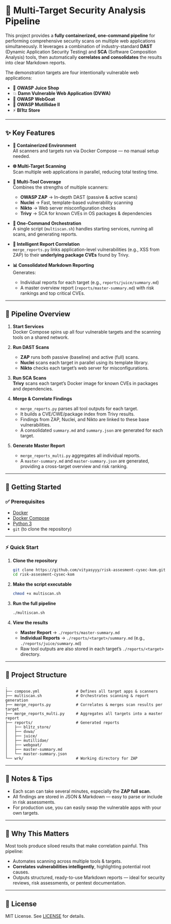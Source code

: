 # 🧪 Multi-Target Security Analysis Pipeline

This project provides a **fully containerized, one-command pipeline** for performing comprehensive security scans on multiple web applications simultaneously. It leverages a combination of industry-standard **DAST** (Dynamic Application Security Testing) and **SCA** (Software Composition Analysis) tools, then automatically **correlates and consolidates** the results into clear Markdown reports.

The demonstration targets are four intentionally vulnerable web applications:

- 🧃 **OWASP Juice Shop**
- 💥 **Damn Vulnerable Web Application (DVWA)**
- 🐐 **OWASP WebGoat**
- 🧱 **OWASP Mutillidae II**
- ⚡ **Bl1tz Store**

---

## ✨ Key Features

- **🧰 Containerized Environment**  
  All scanners and targets run via Docker Compose — no manual setup needed.

- **🌐 Multi-Target Scanning**  
  Scan multiple web applications in parallel, reducing total testing time.

- **🔬 Multi-Tool Coverage**  
  Combines the strengths of multiple scanners:
  - **OWASP ZAP** → In-depth DAST (passive & active scans)
  - **Nuclei** → Fast, template-based vulnerability scanning
  - **Nikto** → Web server misconfiguration checks
  - **Trivy** → SCA for known CVEs in OS packages & dependencies

- **🤖 One-Command Orchestration**  
  A single script (`multiscan.sh`) handles starting services, running all scans, and generating reports.

- **🧠 Intelligent Report Correlation**  
  `merge_reports.py` links application-level vulnerabilities (e.g., XSS from ZAP) to their **underlying package CVEs** found by Trivy.

- **📊 Consolidated Markdown Reporting**  
  Generates:
  - Individual reports for each target (e.g., `reports/juice/summary.md`)
  - A master overview report (`reports/master-summary.md`) with risk rankings and top critical CVEs.

---

## 🧭 Pipeline Overview

1. **Start Services**  
   Docker Compose spins up all four vulnerable targets and the scanning tools on a shared network.

2. **Run DAST Scans**
   - **ZAP** runs both passive (baseline) and active (full) scans.
   - **Nuclei** scans each target in parallel using its template library.
   - **Nikto** checks each target’s web server for misconfigurations.

3. **Run SCA Scans**  
   **Trivy** scans each target’s Docker image for known CVEs in packages and dependencies.

4. **Merge & Correlate Findings**
   - `merge_reports.py` parses all tool outputs for each target.
   - It builds a CVE/CWE/package index from Trivy results.
   - Findings from ZAP, Nuclei, and Nikto are linked to these base vulnerabilities.
   - A consolidated `summary.md` and `summary.json` are generated for each target.

5. **Generate Master Report**
   - `merge_reports_multi.py` aggregates all individual reports.
   - A `master-summary.md` and `master-summary.json` are generated, providing a cross-target overview and risk ranking.

---

## 🚀 Getting Started

### ✅ Prerequisites

- [Docker](https://docs.docker.com/get-docker/)
- [Docker Compose](https://docs.docker.com/compose/install/)
- [Python 3](https://www.python.org/downloads/)
- `git` (to clone the repository)

---

### ⚡ Quick Start

1. **Clone the repository**

   ```bash
   git clone https://github.com/vityasyyy/risk-assesment-cysec-kom.git
   cd risk-assesment-cysec-kom

   ```

2. **Make the script executable**

   ```bash
   chmod +x multiscan.sh
   ```

3. **Run the full pipeline**

   ```bash
   ./multiscan.sh
   ```

4. **View the results**
   - **Master Report** → `./reports/master-summary.md`
   - **Individual Reports** → `./reports/<target>/summary.md` (e.g., `./reports/juice/summary.md`)
   - Raw tool outputs are also stored in each target’s `./reports/<target>` directory.

---

## 📁 Project Structure

```
.
├── compose.yml                # Defines all target apps & scanners
├── multiscan.sh               # Orchestrates scanning & report generation
├── merge_reports.py           # Correlates & merges scan results per target
├── merge_reports_multi.py     # Aggregates all targets into a master report
├── reports/                   # Generated reports
│   ├── bl1tz_store/
│   ├── dvwa/
│   ├── juice/
│   ├── mutillidae/
│   ├── webgoat/
│   ├── master-summary.md
│   └── master-summary.json
└── wrk/                       # Working directory for ZAP
```

---

## 📝 Notes & Tips

- Each scan can take several minutes, especially the **ZAP full scan**.
- All findings are stored in JSON & Markdown — easy to parse or include in risk assessments.
- For production use, you can easily swap the vulnerable apps with your own targets.

---

## 🧠 Why This Matters

Most tools produce siloed results that make correlation painful. This pipeline:

- Automates scanning across multiple tools & targets.
- **Correlates vulnerabilities intelligently**, highlighting potential root causes.
- Outputs structured, ready-to-use Markdown reports — ideal for security reviews, risk assessments, or pentest documentation.

---

## 📜 License

MIT License. See [LICENSE](./LICENSE) for details.
